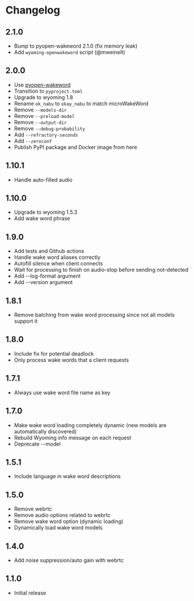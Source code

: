 # Changelog

## 2.1.0

- Bump to pyopen-wakeword 2.1.0 (fix memory leak)
- Add `wyoming-openwakeword` script (@mweinelt)

## 2.0.0

- Use [pyopen-wakeword](https://github.com/rhasspy/pyopen-wakeword/)
- Transition to `pyproject.toml`
- Upgrade to wyoming 1.8
- Rename `ok_nabu` to `okay_nabu` to match microWakeWord
- Remove `--models-dir`
- Remove `--preload-model`
- Remove `--output-dir`
- Remove `--debug-probability`
- Add `--refractory-seconds`
- Add `--zeroconf`
- Publish PyPI package and Docker image from here

## 1.10.1

- Handle auto-filled audio

## 1.10.0

- Upgrade to wyoming 1.5.3
- Add wake word phrase

## 1.9.0

- Add tests and Github actions
- Handle wake word aliases correctly
- Autofill silence when client connects
- Wait for processing to finish on audio-stop before sending not-detected
- Add --log-format argument
- Add --version argument

## 1.8.1

- Remove batching from wake word processing since not all models support it

## 1.8.0

- Include fix for potential deadlock
- Only process wake words that a client requests

## 1.7.1

- Always use wake word file name as key

## 1.7.0

- Make wake word loading completely dynamic (new models are automatically discovered)
- Rebuild Wyoming info message on each request
- Deprecate --model

## 1.5.1

- Include language in wake word descriptions

## 1.5.0

- Remove webrtc
- Remove audio options related to webrtc
- Remove wake word option (dynamic loading)
- Dynamically load wake word models

## 1.4.0

- Add noise suppression/auto gain with webrtc

## 1.1.0

- Initial release

